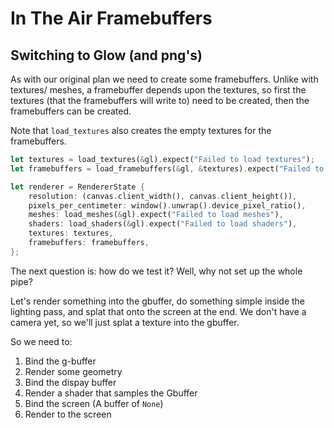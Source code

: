# In The Air Framebuffers

## Switching to Glow (and png's)
As with our original plan we need to create some framebuffers. Unlike with textures/
meshes, a framebuffer depends upon the textures, so first the textures (that the
framebuffers will write to) need to be created, then the framebuffers can be
created.

Note that `load_textures` also creates the empty textures for the framebuffers.

```rust
let textures = load_textures(&gl).expect("Failed to load textures");
let framebuffers = load_framebuffers(&gl, &textures).expect("Failed to load Fraimbuffers");

let renderer = RendererState {
    resolution: (canvas.client_width(), canvas.client_height()),
    pixels_per_centimeter: window().unwrap().device_pixel_ratio(),
    meshes: load_meshes(&gl).expect("Failed to load meshes"),
    shaders: load_shaders(&gl).expect("Failed to load shaders"),
    textures: textures,
    framebuffers: framebuffers,
};
```

The next question is: how do we test it? Well, why not set up the whole pipe?

Let's render something into the gbuffer, do something simple inside the lighting pass,
and splat that onto the screen at the end. We don't have a camera yet, so
we'll just splat a texture into the gbuffer.

So we need to:

 1. Bind the g-buffer
 2. Render some geometry
 3. Bind the dispay buffer
 4. Render a shader that samples the Gbuffer
 5. Bind the screen (A buffer of `None`)
 6. Render to the screen


<canvas id="in_the_air/framebuffers"></canvas>

